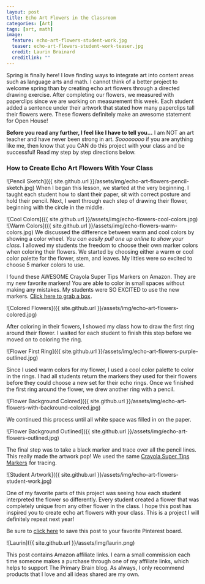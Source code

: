 ```yaml
---
layout: post
title: Echo Art Flowers in the Classroom
categories: [Art]
tags: [art, math]
image:
  feature: echo-art-flowers-student-work.jpg
  teaser: echo-art-flowers-student-work-teaser.jpg
  credit: Laurin Brainard
  creditlink: ""
---
```

Spring is finally here! I love finding ways to integrate art into content areas such as language arts and math. I cannot think of a better project to welcome spring than by creating echo art flowers through a directed drawing exercise. After completing our flowers, we measured with paperclips since we are working on measurement this week. Each student added a sentence under their artwork that stated how many paperclips tall their flowers were. These flowers definitely make an awesome statement for Open House!

**Before you read any further, I feel like I have to tell you...** I am NOT an art teacher and have never been strong in art. *Soooooooo* if you are anything like me, then know that you CAN do this project with your class and be successful! Read my step by step directions below. 

### How to Create Echo Art Flowers With Your Class

![Pencil Sketch]({{ site.github.url }}/assets/img/echo-art-flowers-pencil-sketch.jpg)
When I began this lesson, we started at the very beginning. I taught each student how to slant their paper, sit with correct posture and hold their pencil. Next, I went through each step of drawing their flower, beginning with the circle in the middle. 

![Cool Colors]({{ site.github.url }}/assets/img/echo-flowers-cool-colors.jpg)
![Warm Colors]({{ site.github.url }}/assets/img/echo-flowers-warm-colors.jpg)
We discussed the difference between warm and cool colors by showing a color wheel. *You can easily pull one up online to show your class.* I allowed my students the freedom to choose their own marker colors when coloring their flowers. We started by choosing either a warm or cool color palette for the flower, stem, and leaves. My littles were so excited to choose 5 marker colors to use. 

I found these AWESOME Crayola Super Tips Markers on Amazon. They are my new favorite markers! You are able to color in small spaces without making any mistakes. My students were SO EXCITED to use the new markers. <a target="_blank" href="https://www.amazon.com/gp/product/B01GTEB6OO/ref=as_li_tl?ie=UTF8&camp=1789&creative=9325&creativeASIN=B01GTEB6OO&linkCode=as2&tag=theprimarybra-20&linkId=ef816bd0c537173304830f754379c477">Click here to grab a box</a><img src="//ir-na.amazon-adsystem.com/e/ir?t=theprimarybra-20&l=am2&o=1&a=B01GTEB6OO" width="1" height="1" border="0" alt="" style="border:none !important; margin:0px !important;" />. 

![Colored Flowers]({{ site.github.url }}/assets/img/echo-art-flowers-colored.jpg)

After coloring in their flowers, I showed my class how to draw the first ring around their flower. I waited for each student to finish this step before we moved on to coloring the ring. 

![Flower First Ring]({{ site.github.url }}/assets/img/echo-art-flowers-purple-outlined.jpg)

Since I used warm colors for my flower, I used a cool color palette to color in the rings. I had all students return the markers they used for their flowers before they could choose a new set for their echo rings. Once we finished the first ring around the flower, we drew another ring with a pencil. 

![Flower Background Colored]({{ site.github.url }}/assets/img/echo-art-flowers-with-backround-colored.jpg)

We continued this process until all white space was filled in on the paper. 

![Flower Background Outlined]({{ site.github.url }}/assets/img/echo-art-flowers-outlined.jpg)

The final step was to take a black marker and trace over all the pencil lines. This really made the artwork pop! We used the same <a target="_blank" href="https://www.amazon.com/gp/product/B01GTEB6OO/ref=as_li_tl?ie=UTF8&camp=1789&creative=9325&creativeASIN=B01GTEB6OO&linkCode=as2&tag=theprimarybra-20&linkId=ef816bd0c537173304830f754379c477">Crayola Super Tips Markers</a><img src="//ir-na.amazon-adsystem.com/e/ir?t=theprimarybra-20&l=am2&o=1&a=B01GTEB6OO" width="1" height="1" border="0" alt="" style="border:none !important; margin:0px !important;" /> for tracing. 

![Student Artwork]({{ site.github.url }}/assets/img/echo-art-flowers-student-work.jpg)

One of my favorite parts of this project was seeing how each student interpreted the flower so differently. Every student created a flower that was completely unique from any other flower in the class. I hope this post has inspired you to create echo art flowers with your class. This is a project I will definitely repeat next year!

Be sure to [click here](https://pin.it/mtjl7svm6hq5zl) to save this post to your favorite Pinterest board.

![Laurin]({{ site.github.url }}/assets/img/laurin.png)

This post contains Amazon affiliate links. I earn a small commission each time someone makes a purchase through one of my affiliate links, which helps to support The Primary Brain blog. As always, I only recommend products that I love and all ideas shared are my own. 